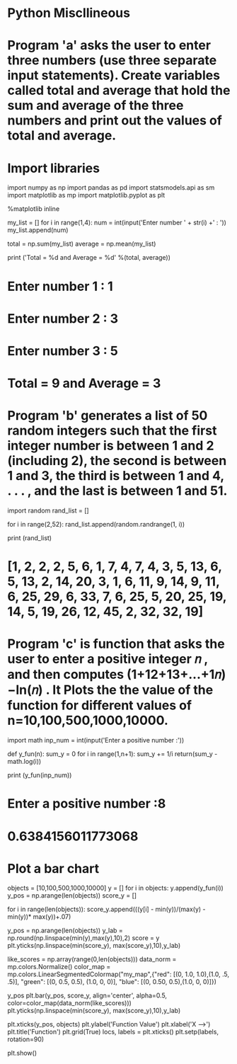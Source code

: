 # Python Miscllineous 
# Program 'a' asks the user to enter three numbers (use three separate input statements). Create variables called total and average that hold the sum and average of the three numbers and print out the values of total and average.

# Import libraries
import numpy as np
import pandas as pd
import statsmodels.api as sm
import matplotlib as mp
import matplotlib.pyplot as plt

%matplotlib inline

my_list = []
for i in range(1,4):
    num = int(input('Enter number ' + str(i) +' : '))
    my_list.append(num)

total = np.sum(my_list)
average = np.mean(my_list)

print ('Total = %d and Average = %d' %(total, average))

# Enter number 1 : 1
# Enter number 2 : 3
# Enter number 3 : 5
# Total = 9 and Average = 3

# Program 'b' generates a list of 50 random integers such that the first integer number is between 1 and 2 (including 2), the second is between 1 and 3, the third is between 1 and 4, . . . , and the last is between 1 and 51.
import random
rand_list = []

for i in range(2,52):
    rand_list.append(random.randrange(1, i))

print (rand_list)

# [1, 2, 2, 2, 5, 6, 1, 7, 4, 7, 4, 3, 5, 13, 6, 5, 13, 2, 14, 20, 3, 1, 6, 11, 9, 14, 9, 11, 6, 25, 29, 6, 33, 7, 6, 25, 5, 20, 25, 19, 14, 5, 19, 26, 12, 45, 2, 32, 32, 19]


# Program 'c' is function that asks the user to enter a positive integer  𝑛 , and then computes  (1+12+13+...+1𝑛)−ln(𝑛) . It Plots the the value of the function for different values of n=10,100,500,1000,10000.

import math
inp_num = int(input('Enter a positive number :'))

def y_fun(n):
    sum_y = 0
    for i in range(1,n+1):
        sum_y += 1/i
    return(sum_y - math.log(i))

print (y_fun(inp_num))
# Enter a positive number :8
# 0.6384156011773068

# Plot a bar chart
objects = [10,100,500,1000,10000]
y = []
for i in objects:
    y.append(y_fun(i))
y_pos = np.arange(len(objects))
score_y = []

for i in range(len(objects)):
    score_y.append(((y[i] - min(y))/(max(y) - min(y))* max(y))+.07)

y_pos = np.arange(len(objects))
y_lab = np.round(np.linspace(min(y),max(y),10),2)
score = y
plt.yticks(np.linspace(min(score_y), max(score_y),10),y_lab)

like_scores = np.array(range(0,len(objects)))
data_norm = mp.colors.Normalize()
color_map = mp.colors.LinearSegmentedColormap("my_map",{"red": [(0, 1.0, 1.0),(1.0, .5, .5)], 
                                                        "green": [(0, 0.5, 0.5), (1.0, 0, 0)],
                                                        "blue": [(0, 0.50, 0.5),(1.0, 0, 0)]})

y_pos
plt.bar(y_pos, score_y, align='center', alpha=0.5, color=color_map(data_norm(like_scores)))
plt.yticks(np.linspace(min(score_y), max(score_y),10),y_lab)

plt.xticks(y_pos, objects)
plt.ylabel('Function Value')
plt.xlabel('X -->')
plt.title('Function')
plt.grid(True)
locs, labels = plt.xticks()
plt.setp(labels, rotation=90)

plt.show()

